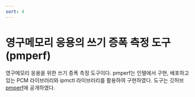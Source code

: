 ```yaml
---
sort: 4
---
```


# 영구메모리 응용의 쓰기 증폭 측정 도구(pmperf)

영구메모리 응용을 위한 쓰기 증폭 측정 도구이다. pmperf는 인텔에서 구현, 배포하고 있는 PCM 라이브러리와 ipmctl 라이브러리를 활용하여 구현하였다. 도구는 깃허브 [pmperf](https://github.com/oslab-swrc/pmperf)에 공개하였다.
